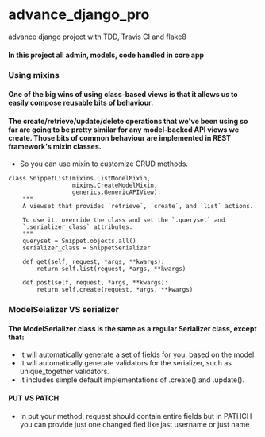 # advance_django_pro
advance django project with TDD, Travis CI and flake8

#### In this project all admin, models, code handled in core app

### Using mixins
#### One of the big wins of using class-based views is that it allows us to easily compose reusable bits of behaviour.
#### The create/retrieve/update/delete operations that we've been using so far are going to be pretty similar for any model-backed API views we create. Those bits of common behaviour are implemented in REST framework's mixin classes.
* So you can use mixin to customize CRUD methods.
```
class SnippetList(mixins.ListModelMixin,
                  mixins.CreateModelMixin,
                  generics.GenericAPIView):
    """
    A viewset that provides `retrieve`, `create`, and `list` actions.

    To use it, override the class and set the `.queryset` and
    `.serializer_class` attributes.
    """
    queryset = Snippet.objects.all()
    serializer_class = SnippetSerializer

    def get(self, request, *args, **kwargs):
        return self.list(request, *args, **kwargs)

    def post(self, request, *args, **kwargs):
        return self.create(request, *args, **kwargs)
```

### ModelSeializer VS serializer
#### The ModelSerializer class is the same as a regular Serializer class, except that:
* It will automatically generate a set of fields for you, based on the model.
* It will automatically generate validators for the serializer, such as unique_together validators.
* It includes simple default implementations of .create() and .update().
#### PUT VS PATCH
* In put your method, request should contain entire fields but in PATHCH you can provide just one changed fied like jast username or just name
